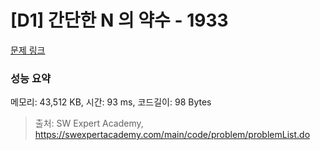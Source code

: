 # [D1] 간단한 N 의 약수 - 1933 

[문제 링크](https://swexpertacademy.com/main/code/problem/problemDetail.do?contestProbId=AV5PhcWaAKIDFAUq) 

### 성능 요약

메모리: 43,512 KB, 시간: 93 ms, 코드길이: 98 Bytes



> 출처: SW Expert Academy, https://swexpertacademy.com/main/code/problem/problemList.do